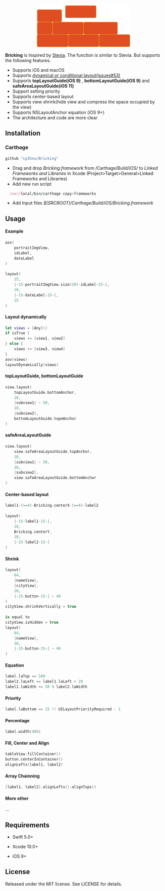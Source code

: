 <p align="center"> 
<img src="https://raw.githubusercontent.com/cp3hnu/Bricking/master/Bricking.jpg", width="301">
</p>



**Bricking** is Inspired by [Stevia](https://github.com/freshOS/Stevia). The function is similar to Stevia. But supports the following features.

- Supports iOS and macOS
- Supports [dynamical or conditional layout(issues#53)](https://github.com/freshOS/Stevia/issues/53)
- Supports **topLayoutGuide(iOS 9)** , **bottomLayoutGuide(iOS 9)**  and **safeAreaLayoutGuide(iOS 11)** 
- Support setting priority
- Supports center-based layout
- Supports view shrink(hide view and compress the space occupied by the view)
- Supports NSLayoutAnchor equation (iOS 9+)
- The architecture and code are more clear



## Installation

### Carthage

```swift
github "cp3hnu/Bricking"
```

- Drag and drop *Bricking.framework* from /Carthage/Build/iOS/ to *Linked Frameworks and Libraries* in Xcode (Project>Target>General>Linked Frameworks and Libraries)
- Add new run script

```ruby
  /usr/local/bin/carthage copy-frameworks
```

- Add Input files *$(SRCROOT)/Carthage/Build/iOS/Bricking.framework*


## Usage

#### Example

```swift
asv(
    portraitImgView,
    idLabel,
    dateLabel
)
        
layout(
    15,
    |-15-portraitImgView.size(30)-idLabel-15-|,
    10,
    |-15-dateLabel-15-|,
    15
)
```

#### Layout dynamically

```swift
let views = [Any]()
if isTrue {
    views += [view1, view2]
} else {
    views += [view3, view4]
}
asv(views)
layoutDynamically(views)
```

#### topLayoutGuide, bottomLayoutGuide

```swift
view.layout(
    topLayoutGuide.bottomAnchor,
    10,
    |subview1| ~ 50,
    10,
    |subview2|,
    bottomLayoutGuide.topmAnchor
)
```

#### safeAreaLayoutGuide

```swift
view.layout(
    view.safeAreaLayoutGuide.topAnchor,
    10,
    |subview1| ~ 50,
    10,
    |subview2|,
    view.safeAreaLayoutGuide.bottomAnchor
)
```

#### Center-based layout

```swift
label1-(>=4)-Bricking.centerX-(>=4)-label2

layout(
    |-15-label1-15-|,
    10,
    Bricking.centerY,
    10,
    |-15-label2-15-|
)
```

#### Shrink

```swift
layout(
    64,
    |nameView|,
    |cityView|,
    20,
    |-15-button-15-| ~ 40
)
cityView.shrinkVertically = true

is equal to
cityView.isHidden = true
layout(
    64,
    |nameView|,
    20,
    |-15-button-15-| ~ 40
)
```

#### Equation

```swift
label.laTop == 100
label2.laLeft == label1.laLeft + 20
label1.laWidth <= 50 % label2.laWidth
```

#### Priority

```swift
label.laBottom == 15 !! UILayoutPriorityRequired - 1
```

#### Percentage

```swift
label.width(40%)
```

#### Fill, Center and Align

```swift
tableView.fillContainer()
button.centerInContainer()
alignLefts(label1, label2)
```

#### Array Chainning

```swift
[label1, label2].alignLefts().alignTops()
```

#### More other

...

## Requirements

- Swift 5.0+

- Xcode 10.0+

- iOS 9+

  


## License

Released under the MIT license. See LICENSE for details.